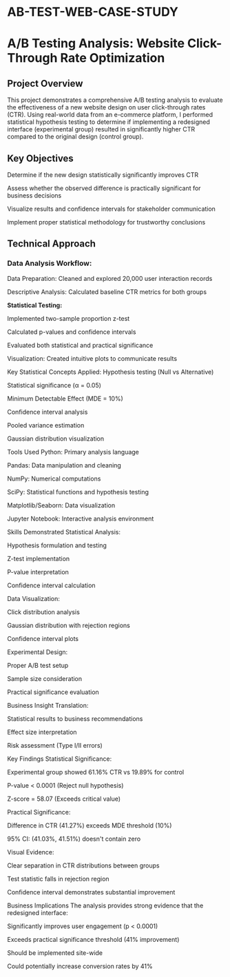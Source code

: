 # AB-TEST-WEB-CASE-STUDY
# A/B Testing Analysis: Website Click-Through Rate Optimization
## Project Overview
This project demonstrates a comprehensive A/B testing analysis to evaluate the effectiveness of a new website design on user click-through rates (CTR). Using real-world data from an e-commerce platform, I performed statistical hypothesis testing to determine if implementing a redesigned interface (experimental group) resulted in significantly higher CTR compared to the original design (control group).

## Key Objectives
Determine if the new design statistically significantly improves CTR

Assess whether the observed difference is practically significant for business decisions

Visualize results and confidence intervals for stakeholder communication

Implement proper statistical methodology for trustworthy conclusions

## Technical Approach
### Data Analysis Workflow:
Data Preparation: Cleaned and explored 20,000 user interaction records

Descriptive Analysis: Calculated baseline CTR metrics for both groups

**Statistical Testing:**

Implemented two-sample proportion z-test

Calculated p-values and confidence intervals

Evaluated both statistical and practical significance

Visualization: Created intuitive plots to communicate results

Key Statistical Concepts Applied:
Hypothesis testing (Null vs Alternative)

Statistical significance (α = 0.05)

Minimum Detectable Effect (MDE = 10%)

Confidence interval analysis

Pooled variance estimation

Gaussian distribution visualization

Tools Used
Python: Primary analysis language

Pandas: Data manipulation and cleaning

NumPy: Numerical computations

SciPy: Statistical functions and hypothesis testing

Matplotlib/Seaborn: Data visualization

Jupyter Notebook: Interactive analysis environment

Skills Demonstrated
Statistical Analysis:

Hypothesis formulation and testing

Z-test implementation

P-value interpretation

Confidence interval calculation

Data Visualization:

Click distribution analysis

Gaussian distribution with rejection regions

Confidence interval plots

Experimental Design:

Proper A/B test setup

Sample size consideration

Practical significance evaluation

Business Insight Translation:

Statistical results to business recommendations

Effect size interpretation

Risk assessment (Type I/II errors)

Key Findings
Statistical Significance:

Experimental group showed 61.16% CTR vs 19.89% for control

P-value < 0.0001 (Reject null hypothesis)

Z-score = 58.07 (Exceeds critical value)

Practical Significance:

Difference in CTR (41.27%) exceeds MDE threshold (10%)

95% CI: (41.03%, 41.51%) doesn't contain zero

Visual Evidence:

Clear separation in CTR distributions between groups

Test statistic falls in rejection region

Confidence interval demonstrates substantial improvement

Business Implications
The analysis provides strong evidence that the redesigned interface:

Significantly improves user engagement (p < 0.0001)

Exceeds practical significance threshold (41% improvement)

Should be implemented site-wide

Could potentially increase conversion rates by 41%


